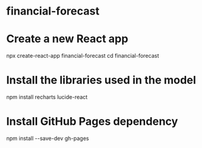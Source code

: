 # financial-forecast
# Create a new React app
npx create-react-app financial-forecast
cd financial-forecast
# Install the libraries used in the model
npm install recharts lucide-react
# Install GitHub Pages dependency
npm install --save-dev gh-pages
